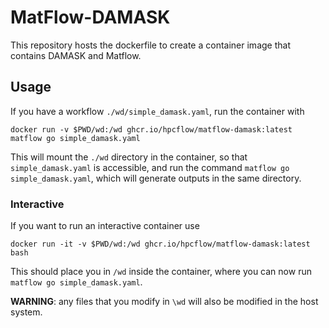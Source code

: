 # MatFlow-DAMASK

This repository hosts the dockerfile to create a container image that contains DAMASK and Matflow.

## Usage

If you have a workflow `./wd/simple_damask.yaml`, run the container with
```
docker run -v $PWD/wd:/wd ghcr.io/hpcflow/matflow-damask:latest matflow go simple_damask.yaml
```
This will mount the `./wd` directory in the container, so that `simple_damask.yaml` is accessible, and run the command `matflow go simple_damask.yaml`, which will generate outputs in the same directory.

### Interactive

If you want to run an interactive container use
```
docker run -it -v $PWD/wd:/wd ghcr.io/hpcflow/matflow-damask:latest bash
```
This should place you in `/wd` inside the container, where you can now run `matflow go simple_damask.yaml`.

**WARNING**: any files that you modify in `\wd` will also be modified in the host system.
